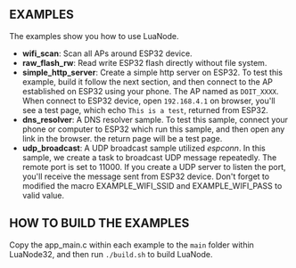 ## EXAMPLES

The examples show you how to use LuaNode.

* **wifi_scan**: Scan all APs around ESP32 device.
* **raw_flash_rw**: Read write ESP32 flash directly without file system.
* **simple_http_server**: Create a simple http server on ESP32. To test this 
			example, build it follow the next section, and then 
			connect to the AP established on ESP32 using your phone. 
			The AP named as `DOIT_XXXX`. When connect to ESP32 device, 
			open `192.168.4.1` on browser, you'll see a test page, 
			which echo `This is a test`, returned 
			from ESP32.
* **dns_resolver**: A DNS resolver sample. To test this sample, connect your phone or 
		computer to ESP32 which run this sample, and then open any link in the browser.
		the return page will be a test page.
* **udp_broadcast**: A UDP broadcast sample utilized _espconn_. In this sample, we create 
		a task to broadcast UDP message repeatedly. The remote port is set to 11000. 
		If you create a UDP server to listen the port, you'll receive the message sent from 
		ESP32 device. Don't forget to modified the macro EXAMPLE_WIFI_SSID and EXAMPLE_WIFI_PASS to 
		valid value.

## HOW TO BUILD THE EXAMPLES

Copy the app_main.c within each example to the `main` folder within LuaNode32,
and then run `./build.sh` to build LuaNode.
